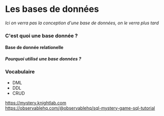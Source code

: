 # Les bases de données 

*Ici on verra pas la conception  d'une base de données, on le verra plus tard*
### C'est quoi une base donnée ? 
#### Base de donnée relationelle 
#####  Pourquoi utilisé une base données ?

### Vocabulaire 
* DML
* DDL
* CRUD


https://mystery.knightlab.com
https://observablehq.com/@observablehq/sql-mystery-game-sql-tutorial
